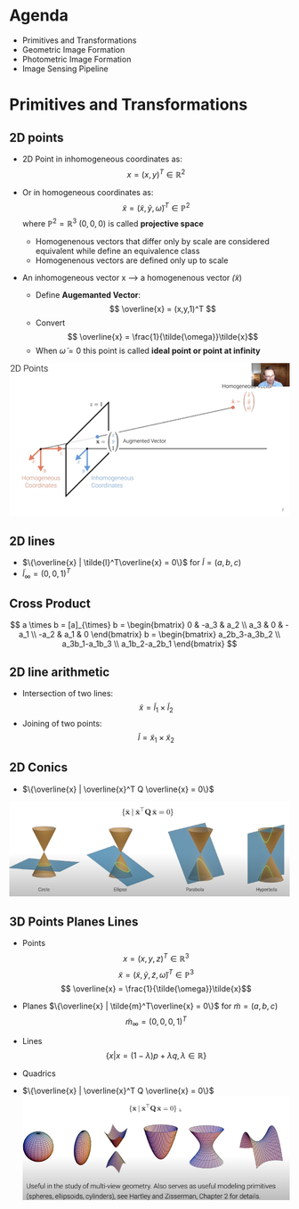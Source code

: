 # Agenda
- Primitives and Transformations
- Geometric Image Formation
- Photometric Image Formation
- Image Sensing Pipeline

# Primitives and Transformations
## 2D points
- 2D Point in inhomogeneous coordinates as:
$$ x = (x,y)^T \in \mathbb{R}^2 $$
- Or in homogeneous coordinates as:
$$ \tilde{x} = (\tilde{x},\tilde{y}, \tilde{\omega})^T \in \mathbb{P}^2 $$
where $\mathbb{P}^2 = \mathbb{R}^3 \ {(0,0,0)}$ is called __projective space__
    - Homogenenous vectors that differ only by scale are considered equivalent while define an equivalence class
    - Homogenenous vectors are defined only up to scale

- An inhomogeneous vector x --> a homogenenous vector $\tilde(x)$
    - Define __Augemanted Vector__:
$$ \overline{x} = (x,y,1)^T $$
    - Convert
$$ \overline{x} = \frac{1}{\tilde{\omega}}\tilde{x}$$
    - When $\tilde{\omega} = 0$ this point is called __ideal point or point at infinity__

![2Dpoints](pic\2Dpoints.png "2Dpoints") 

## 2D lines
- $\{\overline{x} | \tilde{l}^T\overline{x} = 0\}$ for $\tilde{l} = (a,b,c)$
- $\tilde{l}_{\infty} = (0,0,1)^T$


## Cross Product
$$
a \times b = [a]_{\times} b = 
 \begin{bmatrix}
   0 & -a_3 & a_2 \\
   a_3 & 0 & -a_1 \\
   -a_2 & a_1 & 0
  \end{bmatrix} b
= \begin{bmatrix}
   a_2b_3-a_3b_2 \\
   a_3b_1-a_1b_3 \\
   a_1b_2-a_2b_1
  \end{bmatrix}
$$

## 2D line arithmetic
- Intersection of two lines:
$$\tilde{x} = \tilde{l}_1 \times \tilde{l}_2$$
- Joining of two points:
$$\tilde{l} = \tilde{x}_1 \times \tilde{x}_2$$

## 2D Conics
- $\{\overline{x} | \overline{x}^T Q \overline{x} = 0\}$

![2DConics](pic\2DConics.png "2DConics") 

## 3D Points Planes Lines
- Points
$$ x = (x,y,z)^T \in \mathbb{R}^3 $$
$$ \tilde{x} = (\tilde{x},\tilde{y}, \tilde{z}, \tilde{\omega})^T \in \mathbb{P}^3 $$
$$ \overline{x} = \frac{1}{\tilde{\omega}}\tilde{x}$$

- Planes
$\{\overline{x} | \tilde{m}^T\overline{x} = 0\}$ for $\tilde{m} = (a,b,c)$
$$\tilde{m}_{\infty} = (0,0,0,1)^T$$

- Lines
$$\{x | x = (1-\lambda) p +  \lambda q,  \lambda\in \mathbb{R}\}$$

- Quadrics
- $\{\overline{x} | \overline{x}^T Q \overline{x} = 0\}$
![Quadrics](pic\3DQuadrics.png "Quadrics") 